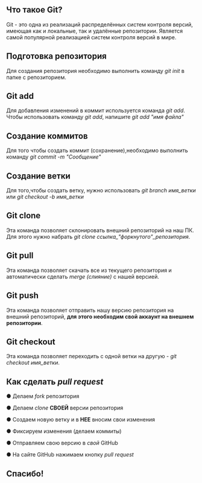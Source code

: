 ## Что такое Git?

Git - это одна из реализаций распределённых систем контроля версий, имеющая как и локальные, так и удалённые репозитории. Является самой популярной реализацией систем контроля версий в мире. 

## Подготовка репозитория

Для создания репозитория необходимо выполнить команду *git init* в папке с репозиторием.

## Git add

Для добавления изменений в коммит используется команда *git add*. Чтобы использовать команду *git add*, напишите *git add "имя файла"*

## Создание коммитов 

Для того чтобы создать коммит (сохранение),необходимо выполнить команду *git commit -m "Сообщение"*

## Создание ветки

Для того,чтобы создать ветку, нужно использовать *git branch имя_ветки* или *git checkout -b имя_ветки*

## Git clone 
Эта команда позволяет склонировать внешний репозиторий на наш ПК. Для этого нужно набрать *git clone ссылка_"форкнутого"_репозитория*.

## Git pull
Эта команда позволяет скачать все из текущего репозитория и автоматически сделать *merge (слияние)* с нашей версией. 

## Git push
Эта команда позволяет отправить нашу версию репозитория на внешний репозиторий, **для этого необходим свой аккаунт на внешнем репозитории**.

## Git checkout
Эта команда позволяет переходить с одной ветки на другую -
*git checkout имя_ветки*.

## Как сделать *pull request*
● Делаем *fork* репозитория

● Делаем *clone* **СВОЕЙ** версии репозитория

● Создаем новую ветку и в **НЕЕ** вносим свои изменения

● Фиксируем изменения (делаем коммиты)

● Отправляем свою версию в *свой* GitHub

● На сайте GitHub нажимаем кнопку *pull request* 

## Спасибо!
